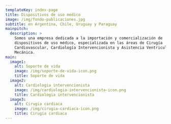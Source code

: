 ```yaml
---
templateKey: index-page
title: Dispositivos de uso medico
image: /img/fondo-publicaciones.jpg
subtitle: en Argentina, Chile, Uruguay y Paraguay
mainpitch:
  description: >
    Somos una empresa dedicada a la importación y comercialización de
    dispositivos de uso médico, especializada en las áreas de Cirugía
    Cardiovascular, Cardiología Intervencionista y Asistencia Ventricular
    Mecánica.
main:
  image1:
    alt: Soporte de vida
    image: /img/soporte-de-vida-icon.png
    title: Soporte de vida
  image2:
    alt: Cardiologia intervencionista
    image: /img/cardiologia-intervencionista-icon.png
    title: Cardiologia intervencionista
  image3:
    alt: Cirugia cardiaca
    image: /img/cirugia-cardiaca-icon.png
    title: Cirugia cardiaca
---
```

